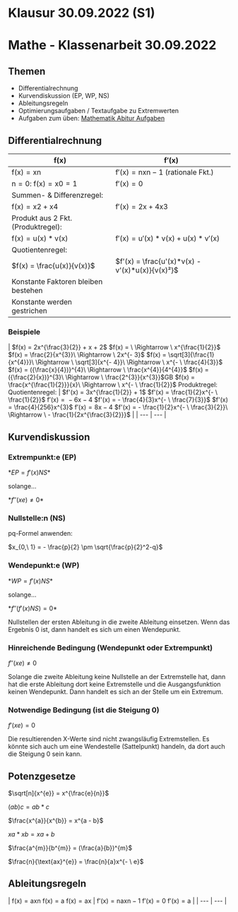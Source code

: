 # Klausur 30.09.2022 (S1)

# Mathe - Klassenarbeit 30.09.2022

## Themen

- Differentialrechnung
- Kurvendiskussion (EP, WP, NS)
- Ableitungsregeln
- Optimierungsaufgaben / Textaufgabe zu Extremwerten
- Aufgaben zum üben: [Mathematik Abitur Aufgaben](https://li.hamburg.de/contentblob/9307936/7f53c32bf9cfc6b6e7d1200af232e1cf/data/d-2017-08-10-mathematik-abitur-pruefungsteil-b.pdf)

## Differentialrechnung

| f(x) | f′(x) |
| --- | --- |
| f(x) = xn | f′(x) = nxn − 1 (rationale Fkt.) |
| n = 0: f(x) = x0 = 1 | f′(x) = 0 |
| Summen- & Differenzregel:
f(x) = x2 + x4 | f′(x) = 2x + 4x3 |
| Produkt aus 2 Fkt. (Produktregel):
f(x) = u(x) * v(x) | f′(x) = u′(x) * v(x) + u(x) * v′(x) |
| Quotientenregel:
$f(x) = \frac{u(x)}{v(x)}$ | $f'(x) = \frac{u'(x)*v(x) - v'(x)*u(x)}{v(x)²}$ |
| Konstante Faktoren bleiben bestehen
Konstante werden gestrichen |  |

### Beispiele

| $f(x) = 2x^{\frac{3}{2}} + x + 2$
$f(x) = \  \Rightarrow \ x^{\frac{1}{2}}$
$f(x) = \frac{2}{x^{3}}\  \Rightarrow \ 2x^{- 3}$
$f(x) = \sqrt[3]{\frac{1}{x^{4}}}\  \Rightarrow \ \sqrt[3]{x^{- 4}}\  \Rightarrow \ x^{- \ \frac{4}{3}}$
$f(x) = ({\frac{x}{4})}^{4}\  \Rightarrow \ \frac{x^{4}}{4^{4}}$
$f(x) = ({\frac{2}{x})}^{3}\  \Rightarrow \ \frac{2^{3}}{x^{3}}$GB
$f(x) = \frac{x^{\frac{1}{2}}}{x}\  \Rightarrow \ x^{- \ \frac{1}{2}}$
Produktregel:
Quotientenregel: | $f'(x) = 3x^{\frac{1}{2}} + 1$
$f'(x) = \frac{1}{2}x^{- \ \frac{1}{2}}$
f′(x) =  − 6x − 4
$f'(x) = - \frac{4}{3}x^{- \ \frac{7}{3}}$
$f'(x) = \frac{4}{256}x^{3}$
f′(x) = 8x − 4
$f'(x) = - \frac{1}{2}x^{- \ \frac{3}{2}}\  \Rightarrow \  - \frac{1}{2x^{\frac{3}{2}}}$ |
| --- | --- |

## Kurvendiskussion

### Extrempunkt:e (EP)

$*EP = f′(x)NS*$

solange…

$*f″(xe) ≠ 0*$

### Nullstelle:n (NS)

pq-Formel anwenden:

$x_{0,\ 1} = - \frac{p}{2} \pm \sqrt{\frac{p}{2}^2-q}$

### Wendepunkt:e (WP)

$*WP = f′(x)NS*$

solange…

$*f″(f′(x)NS) = 0*$

Nullstellen der ersten Ableitung in die zweite Ableitung einsetzen. Wenn das Ergebnis 0 ist, dann handelt es sich um einen Wendepunkt.

### Hinreichende Bedingung (Wendepunkt oder Extrempunkt)

*f*″(*xe*) ≠ 0

Solange die zweite Ableitung keine Nullstelle an der Extremstelle hat, dann hat die erste Ableitung dort keine Extremstelle und die Ausgangsfunktion keinen Wendepunkt. Dann handelt es sich an der Stelle um ein Extremum.

### Notwendige Bedingung (ist die Steigung 0)

*f*′(*xe*) = 0

Die resultierenden X-Werte sind nicht zwangsläufig Extremstellen. Es könnte sich auch um eine Wendestelle (Sattelpunkt) handeln, da dort auch die Steigung 0 sein kann.

## Potenzgesetze

$\sqrt[n]{x^{e}} = x^{\frac{e}{n}}$

(*ab*)*c* = *ab* * *c*

$\frac{x^{a}}{x^{b}} = x^{a - b}$

*xa* * *xb* = *xa* + *b*

$\frac{a^{m}}{b^{m}} = (\frac{a}{b})^{m}$

$\frac{n}{\text{ax}^{e}} = \frac{n}{a}x^{- \ e}$

## Ableitungsregeln

| f(x) = axn
f(x) = a
f(x) = ax | f′(x) = naxn − 1
f′(x) = 0
f′(x) = a |
| --- | --- |